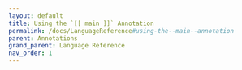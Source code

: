 ```yaml
---
layout: default
title: Using the `[[ main ]]` Annotation
permalink: /docs/LanguageReference#using-the--main--annotation
parent: Annotations
grand_parent: Language Reference
nav_order: 1
---
```

